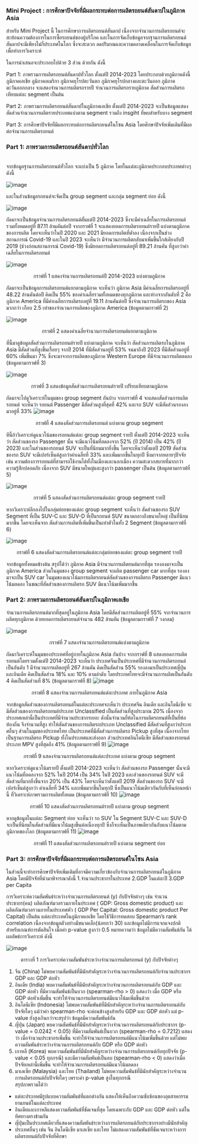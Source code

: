 ### Mini Project : การศึกษาปัจจัยที่มีผลกระทบต่อการผลิตรถยนต์สันดาปในภูมิภาค Asia

สำหรับ Mini Project นี้ ในการศึกษาการผลิตรถยนต์สันดาป  เนื่องจากจำนวนการผลิตรถยนต์จะสะท้อนความต้องการในการซื้อรถยนต์ของผู้บริโภค และในการจัดเก็บข้อมูลจากฐานการผลิตรถยนต์สันดาปจะมีเพียงไม่กี่ประเทศในโลก ซึ่งจะสะดวก ลดปริมาณและความคลาดเคลื่อนในการจัดเก็บข้อมูล เพื่อทำการวิเคราะห์

ในการนำเสนอจะประกอบไปด้วย 3 ส่วน ด้วยกัน ดังนี้

Part 1: ภาพรวมการผลิตรถยนต์สันดาปทั่วโลก ตั้งแต่ปี 2014-2023 โดยประกอบด้วยภูมิภาคดังนี้ 
ภูมิภาคเอเชีย ภูมิภาคอเมริกา ภูมิภาคยุโรปตะวันตก ภูมิภาคยุโรปกลางและตะวันออก ภูมิภาคตะวันออกกลาง 
จะแสดงจำนวนการผลิตรถรายปี จำนวนการผลิตรถรายภูมิภาค สัดส่วนการผลิตรถเทียบแต่ละ segment เป็นต้น

Part 2: ภาพรวมการผลิตรถยนต์สันดาปในภูมิภาคเอเชีย ตั้งแต่ปี 2014-2023
จะเป็นข้อมูลแสดงสัดส่วนจำนวนการผลิตรายประเทศแบ่งตาม segment รวมถึง insgiht ที่พบสำหรับบาง segment

Part 3: การศึกษาปัจจัยที่มีผลกระทบต่อการผลิตรถยนต์ในโซน Asia โดยศึกษาปัจจัยเพิ่มเติมที่มีผลต่อจำนวนการผลิตรถยนต์


### Part 1: ภาพรวมการผลิตรถยนต์สันดาปทั่วโลก


<br> จากข้อมูลฐานการผลิตรถยนต์ทั่วโลก จะแบ่งเป็น 5 ภูมิภาค โดยในแต่ละภูมิภาคประกอบประเทศต่างๆ ดังนี้

![image](https://github.com/user-attachments/assets/e16d8233-6aa2-42c3-bb03-9a0423d6832e) <br>


และในส่วนข้อมูลรถยนต์จะจัดเป็น group segment และกลุ่ม segment ย่อย ดังนี้

![image](https://github.com/user-attachments/assets/31a3b3a2-8bcc-48db-a506-55bf6fbc6d63) <br>


  ถัดมาจะเป็นข้อมูลจำนวนการผลิตรถยนต์ตั้นแต่ปี 2014-2023 ซึ่งจะมีค่าเฉลี่ยในการผลิตรถยนต์รวมทั้งหมดอยู่ที่ 87.11 ล้านคันต่อปี จากกราฟที่ 1 จะแสดงยอดการผลิตรถยนต์รายปี แบ่งตามภูมิภาคของการผลิต โดยจะเห็นว่าในปี 2020 และ 2021 มียอดการผลิตที่ต่ำลง เนื่องจากเป็นช่วงสถานการณ์ Covid-19 และในปี 2023 จะเห็นว่า มีจำนวนการผลิตกลับมาเพิ่มขึ้นใกล้เคียงกับปี 2019 (ช่วงก่อนสถานการณ์ Covid-19) ซึ่งมียอดการผลิตรถยนต์อยู่ที่ 89.21 ล้านคัน ที่สูงกว่าค่าเฉลี่ยในการผลิตรถยนต์
  
![image](https://github.com/user-attachments/assets/47012e20-28db-4ef7-baf5-97b4a2703b3d)

<p align="center"> กราฟที่ 1 แสดงจำนวนการผลิตรถยนต์ปี 2014-2023 แบ่งตามภูมิภาค <br>


ถัดมาจะเป็นข้อมูลการผลิตรถยนต์แยกตามภูมิภาค จะเห็นว่า ภูมิภาค Asia มีค่าเฉลี่ยการผลิตรถอยู่ที่ 48.22 ล้านคันต่อปี คิดเป็น 55% ของค่าเฉลี่ยรวมทั้งหมดของทุกภูมิภาค และห่างจากอันดับที่ 2 คือ ภูมิภาค America ที่มีค่าเฉลี่ยการผลิตรถอยู่ที่ 19.11 ล้านคันต่อปี ซึ่งจำนวนการผลิตรถของ Asia มากกว่า เกือบ 2.5 เท่าของจำนวนการผลิตของภูมิภาค America (ข้อมูลตามกราฟที่ 2)
  
![image](https://github.com/user-attachments/assets/79749d1b-4164-421c-abd1-3c2d3b9e049a)
<p align="center"> กราฟที่ 2 แสดงค่าเฉลี่ยจำนวนการผลิตรถยนต์แยกตามภูมิภาค <br>


  ที่นี้มาดูข้อมูลสัดส่วนการผลิตรถยนต์รายปี แบ่งตามภูมิภาค จะเห็นว่า สัดส่วนการผลิตรถในภูมิภาค Asia มีสัดส่วนที่สูงขึ้นเรื่อยๆ จากปี 2014 ที่มีสัดส่วนอยู่ที่ 53% จนมาถึงปี 2023 ที่มีสัดส่วนอยู่ที่ 60% เพิ่มขึ้นมา 7% ซึ่งจะมาจากการผลิตของภูมิภาค Western Europe ที่มีจำนวนการผลิตลดลง (ข้อมูลตามกราฟที่ 3)
  
![image](https://github.com/user-attachments/assets/c7d4b09d-fdd8-4755-b96c-3c72be8b2d24)

<p align="center"> กราฟที่ 3 แสดงข้อมูลสัดส่วนการผลิตรถยนต์รายปี เปรียบเทียบตามภูมิภาค <br>


  ถัดมาจะไปดูวิเคราะห์ในมุมของ group segment กันบ้าง จากกราฟที่ 4 จะแสดงสัดส่วนการผลิตรถยนต์ จะเห็นว่า รถยนต์ Passenger มีสัดส่วนสูงที่สุดที่ 42% และรถ SUV จะมีสัดส่วนรองลงมาอยู่ที่ 33%
![image](https://github.com/user-attachments/assets/29ecaee5-d13f-490a-b884-5a29ad31eb32)
<p align="center"> กราฟที่ 4 แสดงสัดส่วนการผลิตรถยนต์ แบ่งตาม group segment <br>
  

  ทีนี้ถ้าวิเคราะห์ดูแนวโน้มของรถยนต์แต่ละ group segment รายปี ตั้งแต่ปี 2014-2023 จะเห็นว่า สัดส่วนของรถ Passenger นั้น จะมีแนวโน้มที่ลดลงจาก 52% (ปี 2014) เป็น 42% (ปี 2023) และในส่วนของรถยนต์ SUV จะเป็นที่นิยมมากยิ่งขึ้น โดยจะเห็นว่าตั้งแตปี 2019 สัดส่วนของรถ SUV จะมีเปอร์เซ็นต์สูงกว่าค่าเฉลี่ยที่ 33% และเพิ่มมากขึ้นในทุกปี ซึ่งมาจากหลายๆปัจจัย เช่น ความต้องการรถยนต์ที่สามารถใช้งานได้ทั้งในเมืองและนอกเมือง ความสะดวกสบายที่มากกว่า ความรู้สึกปลอดภัย เนื่องจาก SUV มีขนาดใหญ่และสูงกว่า passenger เป็นต้น (ข้อมูลตามกราฟที่ 5)
  
![image](https://github.com/user-attachments/assets/050b296e-373b-40ef-969e-a7770125d73f)
<p align="center"> กราฟที่ 5 แสดงสัดส่วนการผลิตรถยนต์แต่ละ group segment รายปี <br>


  หากวิเคราะห์ลึกลงไปในกลุ่มย่อยของแต่ละ group segment จะเห็นว่า สัดส่วนของรถ SUV Segment ที่เป็น SUV-C และ SUV-D ที่เป็นรถยนต์ SUV ขนาดกลางถึงขนาดใหญ่ เป็นที่นิยมมากขึ้น โดยจะเห็นจาก สัดส่วนการผลิตที่เพิ่มขึ้นเป็นเท่าตัวในทั้ง 2 Segment (ข้อมูลตามกราฟที่ 6)
  
![image](https://github.com/user-attachments/assets/5ac76403-12cc-442f-bd3a-81d6ab35fba7)
  <p align="center"> กราฟที่ 6 แสดงสัดส่วนการผลิตรถยนต์แต่ละกลุ่มย่อยของแต่ละ group segment รายปี
    
  
จากข้อมูลทั้งหมดข้างต้น สรุปได้ว่า ภูมิภาค Asia มีจำนวนการผลิตยนต์มากที่สุด รองลงมาจะเป็นภูมิภาค America ส่วนในมุมของ group segment จะผลิต passenger car มากที่สุด รองลงมาจะเป็น SUV car 
ในมุมของแนวโน้มการผลิตรถยนต์สัดส่วนของการผลิตรถ Passenger มีแนวโน้มลดลง ในขณะที่สัดส่วนของการผลิตรถ SUV มีแนวโน้มเพิ่มมากขึ้น
  

### Part 2: ภาพรวมการผลิตรถยนต์สันดาปในภูมิภาคเอเชีย
  จำนวนการผลิตรถยนต์มากที่สุดอยู่ในภูมิภาค Asia โดยมีสัดส่วนการผลิตอยู่ที่ 55% จากจำนวนการผลิตทุกภูมิภาค ด้วยยอดการผลิตรถยนต์จำนวน 482 ล้านคัน (ข้อมูลตามกราฟที่ 7 วงกลม)

![image](https://github.com/user-attachments/assets/73bd8e75-384b-4e11-831a-06e54f460a2f)
  <p align="center"> กราฟที่ 7 แสดงจำนวนการผลิตรถยนต์แบ่งตามภูมิภาค   

  ถัดมาวิเคราะห์ในมุมของประเทศที่อยู่ภายในภูมิภาค Asia กันบ้าง จากกราฟที่ 8 แสดงยอดการผลิตรถยนต์โดยรวมตั้งแต่ปี 2014-2023 จะเห็นว่า ประเทศจีนเป็นประเทศที่มีจำนวนการผลิตรถยนต์เป็นอันดับ 1 มีจำนวนการผลิตอยู่ที่ 267 ล้านคัน คิดเป็นสัดส่วน 55% รองลงมาเป็นประเทศญี่ปุ่น และอินเดีย คิดเป็นสัดส่วน 18% และ 10% ตามลำดับ โดยประเทศไทยจะมีจำนวนการผลิตเป็นอันดับ 4 คิดเป็นสัดส่วนที่ 8% (ข้อมูลตามกราฟที่ 8)
![image](https://github.com/user-attachments/assets/5e912590-ce9c-4283-a2f7-a446de4aa199)
    <p align="center"> กราฟที่ 8 แสดงจำนวนการผลิตรถยนต์แต่ละประเทศ ภายในภูมิภาค Asia

  

จากข้อมูลสัดส่วนของการผลิตรถยนต์ในแต่ละประเทศจะเห็นว่า ประเทศจีน อินเดีย และอินโดนีเซีย จะมีสัดส่วนของการผลิตรถยนต์ประเภท Unclassified เป็นสัดส่วนที่สูงประมาณ 20% เนื่องจากประเทศเหล่านี้เป็นประเทศที่มีจำนวนประชากรเยอะ ดังนั้นจำนวนยี่ห้อในการผลิตรถยนต์ที่เป็นยี่ห้อท้องถิ่น จึงจำนวนที่สูง ทำให้สัดส่วนของการผลิตรถประเภท Unclassified มีสัดส่วนที่สูงกว่าประเทศอื่นๆ ส่วนในมุมของประเทศไทย เป็นประเทศที่มีสัดส่วนการผลิตรถ Pickup สูงที่สุด 
เนื่องจากไทยเป็นฐานการผลิตรถ Pickup ทั้งในประเทศและส่งออก ส่วนประเทศอินโดนีเซีย มีสัดส่วนของรถยนต์ประเภท MPV สูงที่สุดถึง 41% (ข้อมูลตามกราฟที่ 9)
![image](https://github.com/user-attachments/assets/1f0aa4af-0d2f-4c26-9aeb-dd2d9ac5db87)
    <p align="center"> กราฟที่ 9 แสดงจำนวนการผลิตรถยนต์แต่ละประเทศ แบ่งตาม group segment


หากวิเคราะห์ดูแนวโน้มรายปี ตั้งแต่ปี 2014-2023 จะเห็นว่า สัดส่วนของรถ Passenger นั้นจะมีแนวโน้มที่ลดลงจาก 52% ในปี 2014 เป็น 34% ในปี 2023 และส่วนของรถยนต์ SUV จะมีสัดส่วนที่มากยิ่งขึ้นจาก 20% เป็น 43% โดยจะเห็นว่าตั้งแตปี 2019 สัดส่วนของรถ SUV จะมีเปอร์เซ็นต์สูงกว่า ค่าเฉลี่ยที่ 34% และเพิ่มมากขึ้นในทุกปี ซึ่งเป็นแนวโน้มเดียวกันกับที่เห็นก่อนหน้านี้ ที่วิเคราะห์ภาพรวมการผลิตทั้งหมด (ข้อมูลตามกราฟที่ 10)
![image](https://github.com/user-attachments/assets/33ff9512-36a5-4877-bf7a-404770c4dd29)
   <p align="center"> กราฟที่ 10 แสดงสัดส่วนการผลิตรถยนต์รายปี แบ่งตาม group segment

     
หากดูข้อมูลในแต่ละ Segment ย่อย จะเห็นว่า รถ SUV ใน Segment SUV-C และ SUV-D จะเป็นที่นิยมในสัดส่วนที่มีแนวโน้มสูงขึ้นต่อเนื่องทุกปี ซึ่งก็จะเห็นเป็นภาพเดียวกันกับแนวโน้มตามภูมิภาคของโลก (ข้อมูลตามกราฟที่ 11)
![image](https://github.com/user-attachments/assets/1160532e-41e0-473b-831d-9846923881ea)
   <p align="center"> กราฟที่ 11 แสดงสัดส่วนการผลิตรถยนต์รายปี แบ่งตาม segment ย่อย

### Part 3: การศึกษาปัจจัยที่มีผลกระทบต่อการผลิตรถยนต์ในโซน Asia
  ในส่วนนี้จะทำการศึกษาปัจจัยเพิ่มเติมที่อาจมีความเกี่ยวข้องกับจำนวนการผลิตรถยนต์ในภูมิภาค Asia โดยมีปัจจัยที่นำมาพิจารณาดังนี้
1.จำนวนประชากรในประเทศ
2.GDP ในแต่ละปี
3.GDP per Capita

  การวิเคราะห์ความสัมพันธ์ระหว่างจำนวนการผลิตรถยนต์ (y) กับปัจจัยต่างๆ เช่น จำนวนประชากร(คน) ผลิตภัณฑ์มวลรวมภายในประเทศ ( GDP: Gross domestic product) และผลิตภัณฑ์มวลรวมภายในประเทศหัว ( GDP Per Capital: Gross domestic product Per Capital) เป็นต้น แต่ละประเทศในภูมิภาคเอเชีย โดยใช้วิธีการทดสอบ Spearman’s rank correlation เนื่องจากข้อมูลตัวอย่างมีขนาดเล็ก(น้อยกว่า 30) และข้อมูลไม่มีการแจกแจงปกติ  สำหรับเกณฑ์การตัดสินใจ เมื่อค่า p-value สูงกว่า 0.5 หมายความว่า ข้อมูลไม่มีความสัมพันธ์กัน ได้ผลลัพธ์การวิเคราะห์ ดังนี้

![image](https://github.com/user-attachments/assets/fdd46b07-61af-4b91-9994-81df13246434)

  <p align="center"> ตารางที่ 1 การวิเคราะห์ความสัมพันธ์ระหว่างจำนวนการผลิตรถยนต์ (y) กับปัจจัยต่างๆ 

1. จีน (China) ไม่พบความสัมพันธ์ที่มีนัยสำคัญระหว่างจำนวนการผลิตรถยนต์กับจำนวนประชากร GDP และ GDP ต่อหัว <br>
2. อินเดีย (India) พบความสัมพันธ์ที่มีนัยสำคัญระหว่างจำนวนการผลิตรถยนต์กับ GDP และ GDP ต่อหัว ที่มีความสัมพันธ์เป็นบวก (spearman-rho > 0) แสดงว่า เมื่อ GDP หรือ GDP ต่อหัวเพิ่มขึ้น จะทำให้จำนวนการผลิตรถยนต์มีแนวโน้มเพิ่มขึ้นด้วย <br>
3. อินโดนีเซีย (Indonesia) ไม่พบความสัมพันธ์ที่มีนัยสำคัญระหว่างจำนวนการผลิตรถยนต์กับปัจจัยใดๆ แม้ว่าค่า spearman-rho จะค่อนข้างสูงสำหรับ GDP และ GDP ต่อหัว แต่ p-value ยังสูงเกินกว่าจะสรุปว่า ข้อมูลมีความสัมพันธ์กัน <br>
4. ญี่ปุ่น (Japan) พบความสัมพันธ์ที่มีนัยสำคัญระหว่างจำนวนการผลิตรถยนต์กับประชากร (p-value = 0.0242 < 0.05) ที่มีความสัมพันธ์เป็นบวก (spearman-rho = 0.7212) แสดงว่า เมื่อจำนวนประชากรเพิ่มขึ้น จะทำให้จำนวนการผลิตรถยนต์มีแนวโน้มเพิ่มขึ้นด้วย แต่ไม่พบความสัมพันธ์ระหว่างจำนวนการผลิตรถยนต์กับ GDP หรือ GDP ต่อหัว <br>
5. เกาหลี (Korea) พบความสัมพันธ์ที่มีนัยสำคัญระหว่างจำนวนการผลิตรถยนต์กับทุกปัจจัย (p-value < 0.05 ทุกกรณี) และมีความสัมพันธ์เป็นลบ (spearman-rho < 0) แสดงว่าเมื่อปัจจัยเหล่านี้เพิ่มขึ้น จะทำให้จำนวนการผลิตรถยนต์มีแนวโน้มลดลง <br>
6. มาเลเซีย (Malaysia) และไทย (Thailand) ไม่พบความสัมพันธ์ที่มีนัยสำคัญระหว่างจำนวนการผลิตรถยนต์กับปัจจัยใดๆ เพราะค่า p-value สูงในทุกกรณี <br>
สรุปภาพรวมได้ว่า
- แต่ละประเทศมีรูปแบบความสัมพันธ์ที่แตกต่างกัน แสดงให้เห็นถึงความซับซ้อนของอุตสาหกรรมยานยนต์ในแต่ละประเทศ
- อินเดียและเกาหลีแสดงความสัมพันธ์ที่ชัดเจนที่สุด โดยเฉพาะกับ GDP และ GDP ต่อหัว แต่ในทิศทางตรงข้ามกัน
- ญี่ปุ่นเป็นประเทศเดียวที่แสดงความสัมพันธ์ระหว่างการผลิตรถยนต์กับประชากรอย่างมีนัยสำคัญ
- ประเทศอื่นๆ เช่น จีน อินโดนีเซีย มาเลเซีย และไทย ไม่แสดงความสัมพันธ์ที่ชัดเจนระหว่างการผลิตรถยนต์กับปัจจัยที่ศึกษา




  
